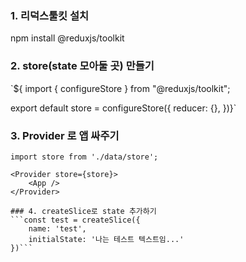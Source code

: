 ### 1. 리덕스툴킷 설치
npm install @reduxjs/toolkit


### 2. store(state 모아둘 곳) 만들기

`${
    import { configureStore } from "@reduxjs/toolkit";

export default store = configureStore({
    reducer: {},
})}`


### 3. Provider 로 앱 싸주기

```import { Provider } from 'react-redux';
import store from './data/store';

<Provider store={store}>
    <App />
</Provider>

### 4. createSlice로 state 추가하기
```const test = createSlice({
    name: 'test',
    initialState: '나는 테스트 텍스트임...'
})```
